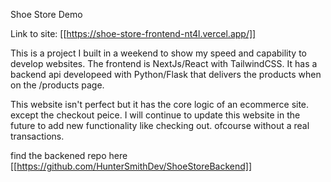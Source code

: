 Shoe Store Demo

Link to site: [[https://shoe-store-frontend-nt4l.vercel.app/]]

This is a project I built in a weekend to show my speed and capability to develop websites. 
The frontend is NextJs/React with TailwindCSS. 
It has a backend api developeed with Python/Flask that delivers the products when on the /products page.

This website isn't perfect but it has the core logic of an ecommerce site. except the checkout peice. 
I will continue to update this website in the future to add new functionality like checking out. ofcourse without a real transactions.

find the backened repo here [[https://github.com/HunterSmithDev/ShoeStoreBackend]]